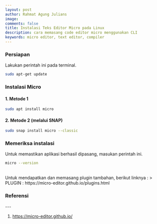 ```yaml
---
layout: post
author: Rahmat Agung Julians
image:
comments: false
title: Instalasi Teks Editor Micro pada Linux
description: cara memasang code editor micro menggunakan CLI
keywords: micro editor, text editor, compiler
---
```


### Persiapan

Lakukan perintah ini pada terminal.

```bash
sudo apt-get update
```

### Instalasi Micro

#### 1. Metode 1

```bash
sudo apt install micro
```

#### 2. Metode 2 (melalui SNAP)

```bash
sudo snap install micro --classic
```

### Memeriksa instalasi

Untuk memastikan aplikasi berhasil dipasang, masukan perintah ini.

```bash
micro --version
```

<br/>
Untuk mendapatkan dan memasang plugin tambahan, berikut linknya :
> PLUGIN : https://micro-editor.github.io/plugins.html

<h3 class="title-referensi"><b>Referensi</b></h3> 
--- 
<ol class="referensi">
    <li>
        <a href="https://micro-editor.github.io/">https://micro-editor.github.io/</a>
    </li>
</ol>
